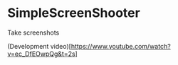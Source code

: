 # SimpleScreenShooter
Take screenshots

(Development video)[https://www.youtube.com/watch?v=ec_DfEOwpQg&t=2s]